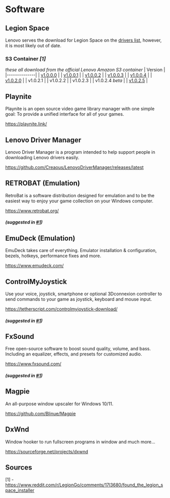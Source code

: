 # Software
## Legion Space
Lenovo serves the download for Legion Space on the [drivers list](https://pcsupport.lenovo.com/us/en/products/laptops-and-netbooks/legion-series/legion-go-8apu1/downloads/driver-list/component?name=Software+and+Utilities&id=156BE23F-B536-4320-B35C-2F67EBDD9242), however, it is most likely out of date.

### S3 Container *[1]*
*these all download from the official Lenovo Amazon S3 container*
| Version | 
|--------------|
| [v1.0.0.0](https://s3.service.lenovo.com/legion/cms/v01.00.00.00/legionspace.exe) |
| [v1.0.0.1](https://s3.service.lenovo.com/legion/cms/v01.00.00.01/legionspace.exe) |
| [v1.0.0.2](https://s3.service.lenovo.com/legion/cms/v01.00.00.02/legionspace.exe) |
| [v1.0.0.3](https://s3.service.lenovo.com/legion/cms/v01.00.00.03/legionspace.exe) |
| [v1.0.0.4](https://s3.service.lenovo.com/legion/cms/v01.00.00.04/legionspace.exe) |
| [v1.0.2.0](https://s3.service.lenovo.com/legion/cms/v01.00.02.00/legionspace.exe) |
| v1.0.2.1 |
| v1.0.2.2 |
| v1.0.2.3 |
| v1.0.2.4 *beta* |
| [v1.0.2.5](https://s3.service.lenovo.com/legion/cms/v01.00.02.05/legionspace.exe) |

## Playnite
Playnite is an open source video game library manager with one simple goal: To provide a unified interface for all of your games.

https://playnite.link/

## Lenovo Driver Manager
Lenovo Driver Manager is a program intended to help support people in downloading Lenovo drivers easily.

https://github.com/Creaous/LenovoDriverManager/releases/latest

## RETROBAT (Emulation)
RetroBat is a software distribution designed for emulation and to be the easiest way to enjoy your game collection on your Windows computer.

https://www.retrobat.org/

##### (suggested in [#1](https://github.com/Creaous/Legion-Go-Resources/issues/1))

## EmuDeck (Emulation)
EmuDeck takes care of everything. Emulator installation & configuration, bezels, hotkeys, performance fixes and more.

https://www.emudeck.com/

## ControlMyJoystick
Use your voice, joystick, smartphone or optional 3Dconnexion controller to send commands to your game as joystick, keyboard and mouse input.

https://tetherscript.com/controlmyjoystick-download/

##### (suggested in [#1](https://github.com/Creaous/Legion-Go-Resources/issues/1))

## FxSound
Free open-source software to boost sound quality, volume, and bass. Including an equalizer, effects, and presets for customized audio.

https://www.fxsound.com/

##### (suggested in [#1](https://github.com/Creaous/Legion-Go-Resources/issues/1))

## Magpie
An all-purpose window upscaler for Windows 10/11.

https://github.com/Blinue/Magpie

## DxWnd
Window hooker to run fullscreen programs in window and much more...

https://sourceforge.net/projects/dxwnd

## Sources
[1] - https://www.reddit.com/r/LegionGo/comments/17l3680/found_the_legion_space_installer
